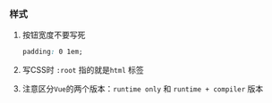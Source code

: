 ### 样式

1. 按钮宽度不要写死

   ```css
   padding: 0 1em;
   ```

2. 写CSS时 `:root` 指的就是`html` 标签

3. 注意区分`Vue`的两个版本：`runtime only` 和 `runtime + compiler` 版本